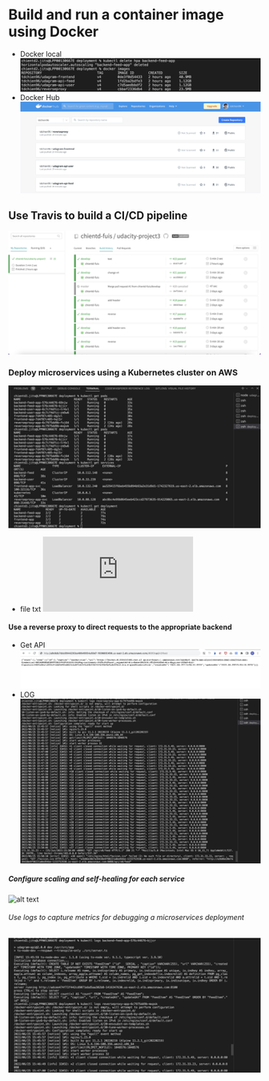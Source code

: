 # Build and run a container image using Docker
* Docker local
![alt text](https://github.com/chientd-fuis/udacity-project3/blob/develop/screenshots/docker-images.png?raw=true)
* Docker Hub
![alt text](https://github.com/chientd-fuis/udacity-project3/blob/develop/screenshots/docker_hub.png?raw=true)
## Use Travis to build a CI/CD pipeline
![alt text](https://github.com/chientd-fuis/udacity-project3/blob/develop/screenshots/travis.png?raw=true)
### Deploy microservices using a Kubernetes cluster on AWS
![alt text](https://github.com/chientd-fuis/udacity-project3/blob/develop/screenshots/kubectl-get-all.png?raw=true)
* file txt
![a link](https://github.com/chientd-fuis/udacity-project3/blob/develop/screenshots/describe-services.txt)
#### Use a reverse proxy to direct requests to the appropriate backend
* Get API
![alt text](https://github.com/chientd-fuis/udacity-project3/blob/develop/screenshots/reverse-proxy.png?raw=true)
* LOG
![alt text](https://github.com/chientd-fuis/udacity-project3/blob/develop/screenshots/reverseproxy-redirect.png?raw=true)
##### Configure scaling and self-healing for each service
![alt text](https://github.com/chientd-fuis/udacity-project3/blob/master/screenshots/hp2a.png?raw=true)
###### Use logs to capture metrics for debugging a microservices deployment
![alt text](https://github.com/chientd-fuis/udacity-project3/blob/develop/screenshots/api.png?raw=true)
